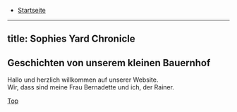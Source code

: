 * <a href="https://rainerlueers.github.io/sophies-yard/">Startseite</a>

---
title: Sophies Yard Chronicle
---

## Geschichten von unserem kleinen Bauernhof  

Hallo und herzlich willkommen auf unserer Website.  
Wir, dass sind meine Frau Bernadette und ich, der Rainer.  



<a href="#">Top</a> 
